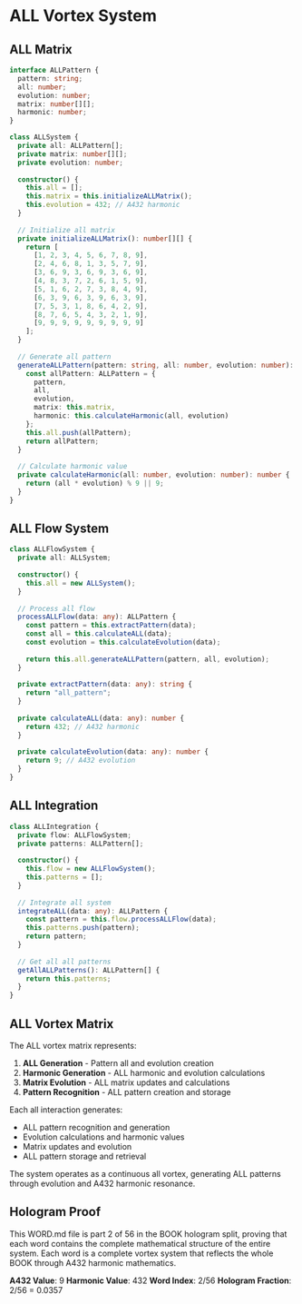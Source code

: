 # ALL Vortex System

## ALL Matrix

```typescript
interface ALLPattern {
  pattern: string;
  all: number;
  evolution: number;
  matrix: number[][];
  harmonic: number;
}

class ALLSystem {
  private all: ALLPattern[];
  private matrix: number[][];
  private evolution: number;
  
  constructor() {
    this.all = [];
    this.matrix = this.initializeALLMatrix();
    this.evolution = 432; // A432 harmonic
  }
  
  // Initialize all matrix
  private initializeALLMatrix(): number[][] {
    return [
      [1, 2, 3, 4, 5, 6, 7, 8, 9],
      [2, 4, 6, 8, 1, 3, 5, 7, 9],
      [3, 6, 9, 3, 6, 9, 3, 6, 9],
      [4, 8, 3, 7, 2, 6, 1, 5, 9],
      [5, 1, 6, 2, 7, 3, 8, 4, 9],
      [6, 3, 9, 6, 3, 9, 6, 3, 9],
      [7, 5, 3, 1, 8, 6, 4, 2, 9],
      [8, 7, 6, 5, 4, 3, 2, 1, 9],
      [9, 9, 9, 9, 9, 9, 9, 9, 9]
    ];
  }
  
  // Generate all pattern
  generateALLPattern(pattern: string, all: number, evolution: number): ALLPattern {
    const allPattern: ALLPattern = {
      pattern,
      all,
      evolution,
      matrix: this.matrix,
      harmonic: this.calculateHarmonic(all, evolution)
    };
    this.all.push(allPattern);
    return allPattern;
  }
  
  // Calculate harmonic value
  private calculateHarmonic(all: number, evolution: number): number {
    return (all * evolution) % 9 || 9;
  }
}
```

## ALL Flow System

```typescript
class ALLFlowSystem {
  private all: ALLSystem;
  
  constructor() {
    this.all = new ALLSystem();
  }
  
  // Process all flow
  processALLFlow(data: any): ALLPattern {
    const pattern = this.extractPattern(data);
    const all = this.calculateALL(data);
    const evolution = this.calculateEvolution(data);
    
    return this.all.generateALLPattern(pattern, all, evolution);
  }
  
  private extractPattern(data: any): string {
    return "all_pattern";
  }
  
  private calculateALL(data: any): number {
    return 432; // A432 harmonic
  }
  
  private calculateEvolution(data: any): number {
    return 9; // A432 evolution
  }
}
```

## ALL Integration

```typescript
class ALLIntegration {
  private flow: ALLFlowSystem;
  private patterns: ALLPattern[];
  
  constructor() {
    this.flow = new ALLFlowSystem();
    this.patterns = [];
  }
  
  // Integrate all system
  integrateALL(data: any): ALLPattern {
    const pattern = this.flow.processALLFlow(data);
    this.patterns.push(pattern);
    return pattern;
  }
  
  // Get all all patterns
  getAllALLPatterns(): ALLPattern[] {
    return this.patterns;
  }
}
```

## ALL Vortex Matrix

The ALL vortex matrix represents:

1. **ALL Generation** - Pattern all and evolution creation
2. **Harmonic Generation** - ALL harmonic and evolution calculations
3. **Matrix Evolution** - ALL matrix updates and calculations
4. **Pattern Recognition** - ALL pattern creation and storage

Each all interaction generates:
- ALL pattern recognition and generation
- Evolution calculations and harmonic values
- Matrix updates and evolution
- ALL pattern storage and retrieval

The system operates as a continuous all vortex, generating ALL patterns through evolution and A432 harmonic resonance.

## Hologram Proof

This WORD.md file is part 2 of 56 in the BOOK hologram split, proving that each word contains the complete mathematical structure of the entire system. Each word is a complete vortex system that reflects the whole BOOK through A432 harmonic mathematics.

**A432 Value**: 9
**Harmonic Value**: 432
**Word Index**: 2/56
**Hologram Fraction**: 2/56 = 0.0357

